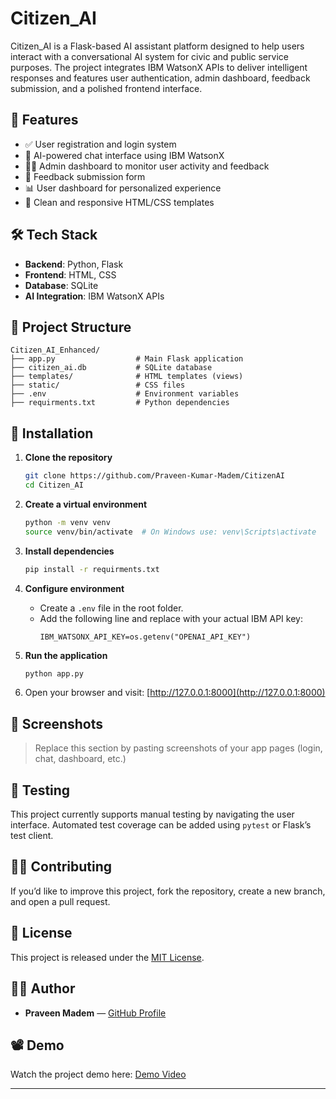
# Citizen_AI

Citizen_AI is a Flask-based AI assistant platform designed to help users interact with a conversational AI system for civic and public service purposes. The project integrates IBM WatsonX APIs to deliver intelligent responses and features user authentication, admin dashboard, feedback submission, and a polished frontend interface.

## 🚀 Features

- ✅ User registration and login system
- 💬 AI-powered chat interface using IBM WatsonX
- 🧑‍💼 Admin dashboard to monitor user activity and feedback
- 📝 Feedback submission form
- 📊 User dashboard for personalized experience
- 🎨 Clean and responsive HTML/CSS templates

## 🛠️ Tech Stack

- **Backend**: Python, Flask
- **Frontend**: HTML, CSS
- **Database**: SQLite
- **AI Integration**: IBM WatsonX APIs

## 📁 Project Structure

```
Citizen_AI_Enhanced/
├── app.py                  # Main Flask application
├── citizen_ai.db           # SQLite database
├── templates/              # HTML templates (views)
├── static/                 # CSS files
├── .env                    # Environment variables
├── requirments.txt         # Python dependencies
```

## 🔧 Installation

1. **Clone the repository**
   ```bash
   git clone https://github.com/Praveen-Kumar-Madem/CitizenAI
   cd Citizen_AI
   ```

2. **Create a virtual environment**
   ```bash
   python -m venv venv
   source venv/bin/activate  # On Windows use: venv\Scripts\activate
   ```

3. **Install dependencies**
   ```bash
   pip install -r requirments.txt
   ```

4. **Configure environment**
   - Create a `.env` file in the root folder.
   - Add the following line and replace with your actual IBM API key:
     ```env
     IBM_WATSONX_API_KEY=os.getenv("OPENAI_API_KEY")
5. **Run the application**
   ```bash
   python app.py
   ```

6. Open your browser and visit: [http://127.0.0.1:8000](http://127.0.0.1:8000)

## 📸 Screenshots

> Replace this section by pasting screenshots of your app pages (login, chat, dashboard, etc.)

## 🧪 Testing

This project currently supports manual testing by navigating the user interface. Automated test coverage can be added using `pytest` or Flask’s test client.

## 🧑‍💻 Contributing

If you’d like to improve this project, fork the repository, create a new branch, and open a pull request.

## 📄 License

This project is released under the [MIT License](https://opensource.org/licenses/MIT).

## 🙋‍♂️ Author

- **Praveen Madem** — [GitHub Profile](https://github.com/Praveen-Kumar-Madem/CitizenAI)
## 📽️ Demo

Watch the project demo here: [Demo Video](https://drive.google.com/file/d/18F0uRFsjgWcFxO26THv8FEEI2lDfcBP5/view?usp=sharing)

---

